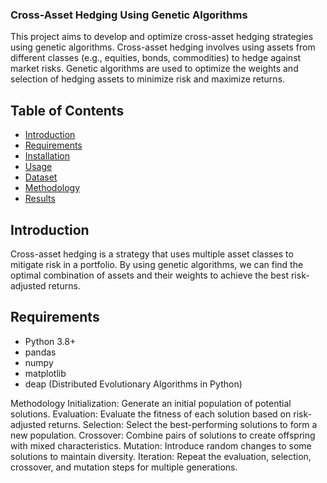 
### Cross-Asset Hedging Using Genetic Algorithms

This project aims to develop and optimize cross-asset hedging strategies using genetic algorithms. Cross-asset hedging involves using assets from different classes (e.g., equities, bonds, commodities) to hedge against market risks. Genetic algorithms are used to optimize the weights and selection of hedging assets to minimize risk and maximize returns.

## Table of Contents

- [Introduction](#introduction)
- [Requirements](#requirements)
- [Installation](#installation)
- [Usage](#usage)
- [Dataset](#dataset)
- [Methodology](#methodology)
- [Results](#results)


## Introduction

Cross-asset hedging is a strategy that uses multiple asset classes to mitigate risk in a portfolio. By using genetic algorithms, we can find the optimal combination of assets and their weights to achieve the best risk-adjusted returns.

## Requirements

- Python 3.8+
- pandas
- numpy
- matplotlib
- deap (Distributed Evolutionary Algorithms in Python)

Methodology
Initialization: Generate an initial population of potential solutions.
Evaluation: Evaluate the fitness of each solution based on risk-adjusted returns.
Selection: Select the best-performing solutions to form a new population.
Crossover: Combine pairs of solutions to create offspring with mixed characteristics.
Mutation: Introduce random changes to some solutions to maintain diversity.
Iteration: Repeat the evaluation, selection, crossover, and mutation steps for multiple generations.